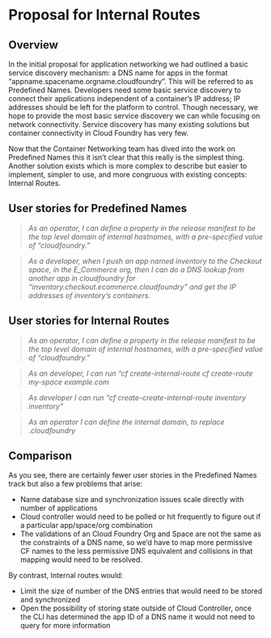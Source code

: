 # Proposal for Internal Routes

## Overview

In the initial proposal for application networking we had outlined a basic service discovery mechanism: a DNS name for apps in the format “appname.spacename.orgname.cloudfoundry”. This will be referred to as Predefined Names. Developers need some basic service discovery to connect their applications independent of a container’s IP address; IP addresses should be left for the platform to control. Though necessary, we hope to provide the most basic service discovery we can while focusing on network connectivity. Service discovery has many existing solutions but container connectivity in Cloud Foundry has very few.

Now that the Container Networking team has dived into the work on Predefined Names  this it isn’t clear that this really is the simplest thing. Another solution exists which is more complex to describe but easier to implement, simpler to use, and more congruous with existing concepts: Internal Routes.

## User stories for Predefined Names
> *As an operator, I can define a property in the release manifest to be the top level domain of internal hostnames, with a pre-specified value of “cloudfoundry.”*

> *As a developer, when I push an app named inventory to the Checkout space, in the E_Commerce org, then I can do a DNS lookup from another app in cloudfoundry for “inventory.checkout.ecommerce.cloudfoundry” and get the IP addresses of inventory’s containers.*



## User stories for Internal Routes
> *As an operator, I can define a property in the release manifest to be the top level domain of internal hostnames, with a pre-specified value of “cloudfoundry.”*

> *As an developer, I can run “cf create-internal-route cf create-route my-space example.com*

> *As developer I can run “cf create-create-internal-route inventory inventory”*

> *As an operator I can define the internal domain, to replace .cloudfoundry*

## Comparison
As you see, there are certainly fewer user stories in the Predefined Names track but also a few problems that arise:
* Name database size and synchronization issues scale directly with number of applications
* Cloud controller would need to be polled or hit frequently to figure out if a particular app/space/org combination
* The validations of an Cloud Foundry Org and Space are not the same as the constraints of a DNS name, so we’d have to map more permissive CF names to the less permissive DNS equivalent and collisions in that mapping would need to be resolved.

By contrast, Internal routes would:
* Limit the size of number of the DNS entries that would need to be stored and synchronized
* Open the possibility of storing state outside of Cloud Controller, once the CLI has determined the app ID of a DNS name it would not need to query for more information
